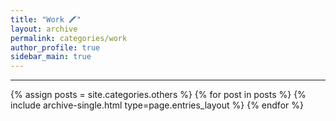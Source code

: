 ```yaml
---
title: "Work 🖍"
layout: archive
permalink: categories/work
author_profile: true
sidebar_main: true
---
```


***

{% assign posts = site.categories.others %}
{% for post in posts %} {% include archive-single.html type=page.entries_layout %} {% endfor %}